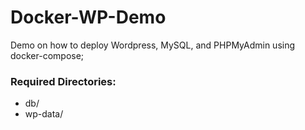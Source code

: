 # Docker-WP-Demo
Demo on how to deploy Wordpress, MySQL, and PHPMyAdmin using docker-compose;

### Required Directories:
- db/
- wp-data/
